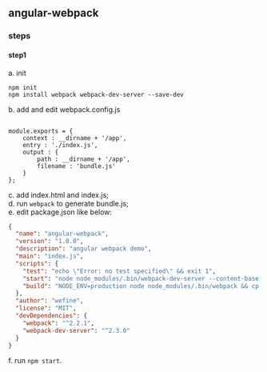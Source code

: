 ## angular-webpack

### steps

#### step1
a. init
```shell
npm init
npm install webpack webpack-dev-server --save-dev
```

b. add and edit webpack.config.js 
```ecmascript 6

module.exports = {
    context : __dirname + '/app',
    entry : './index.js',
    output : {
        path : __dirname + '/app',
        filename : 'bundle.js'
    }
};
```
c. add index.html and index.js;   
d. run `webpack` to generate bundle.js;   
e. edit package.json like below:
```json
{
  "name": "angular-webpack",
  "version": "1.0.0",
  "description": "angular webpack demo",
  "main": "index.js",
  "scripts": {
    "test": "echo \"Error: no test specified\" && exit 1",
    "start": "node node_modules/.bin/webpack-dev-server --content-base app",
    "build": "NODE_ENV=production node node_modules/.bin/webpack && cp app/index.html dist/index.html"
  },
  "author": "wefine",
  "license": "MIT",
  "devDependencies": {
    "webpack": "^2.2.1",
    "webpack-dev-server": "^2.3.0"
  }
}
```
f. run `npm start`.

